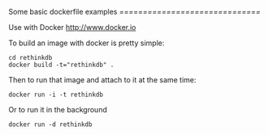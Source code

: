 Some basic dockerfile examples
*==============================*

Use with Docker http://www.docker.io

To build an image with docker is pretty simple:

    cd rethinkdb
    docker build -t="rethinkdb" .

Then to run that image and attach to it at the same time:

    docker run -i -t rethinkdb
    
Or to run it in the background
  
    docker run -d rethinkdb
